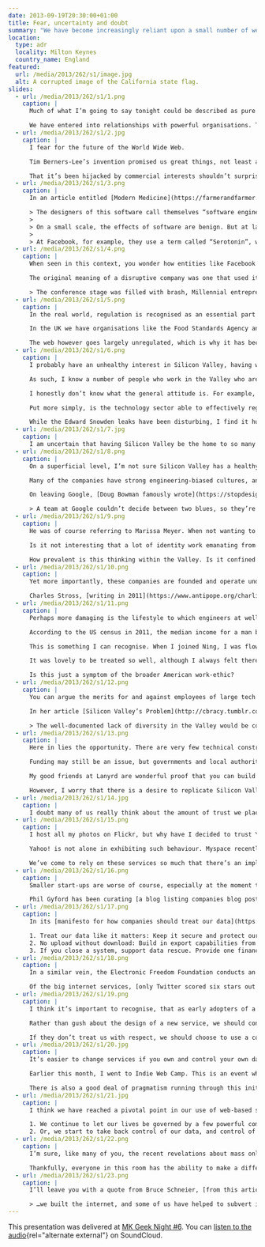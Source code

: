 ```yaml
---
date: 2013-09-19T20:30:00+01:00
title: Fear, uncertainty and doubt
summary: "We have become increasingly reliant upon a small number of web services, most of which emanate from a small centre of innovation: Silicon Valley."
location:
  type: adr
  locality: Milton Keynes
  country_name: England
featured:
  url: /media/2013/262/s1/image.jpg
  alt: A corrupted image of the California state flag.
slides:
  - url: /media/2013/262/s1/1.png
    caption: |
      Much of what I’m going to say tonight could be described as pure FUD – cynical nonsense and fear-mongering. Yet fear, uncertainty and doubt – these are real human emotions that can be too easily brushed aside in the face of valid concerns or criticism.

      We have entered into relationships with powerful organisations. These are organisations we will declare our undying love for, but I want to question whether we’ve taken the time to consider the consequences of doing so.
  - url: /media/2013/262/s1/2.jpg
    caption: |
      I fear for the future of the World Wide Web.

      Tim Berners-Lee’s invention promised us great things, not least a highly democratic communication tool in which anyone could access information, and anyone could publish information. It’s a powerful concept, and it’s one we shouldn’t lose sight of.

      That it’s been hijacked by commercial interests shouldn’t surprise us, but the way it’s been hijacked should. Not only is our behaviour constantly monitored and tracked, sites like Facebook, Google+ and Twitter are actively manipulating our behaviour as well.
  - url: /media/2013/262/s1/3.png
    caption: |
      In an article entitled [Modern Medicine](https://farmerandfarmer.org/medicine/social.html), Jonathan Harris described social software design. He wrote:

      > The designers of this software call themselves “software engineers”, but they are really more like social engineers. Through their inventions, they alter the behaviour of millions of people, yet very few of them realise that this is what they are doing, and even fewer consider the ethical implications of that kind of power.
      >
      > On a small scale, the effects of software are benign. But at large companies, with hundreds of millions of users, something so apparently small as the choice of what should be a default setting, will have an immediate impact on the daily behaviour patterns of a large percentage of the planet.
      >
      > At Facebook, for example, they use a term called “Serotonin”, which refers to the bonding hormone released by the brain in moments of intimacy. In design reviews, Facebook designers are asked, “Where is the serotonin in this design?” meaning, “how will this new feature release bonding hormones in the brains of our users, to keep them coming back for more?”
  - url: /media/2013/262/s1/4.png
    caption: |
      When seen in this context, you wonder how entities like Facebook are able to operate without any degree of oversight. Is it right that one company can affect the lives of so many people, so freely? Facebook’s leadership may say they are being disruptive; challenging social norms.

      The original meaning of a disruptive company was one that used its small size to shake up a bigger industry, but disruption is turning into something more sinister. Reporting on last year’s TechCrunch Disrupt conference, [Paul Carr wrote](https://pando.com/2012/10/24/travis-shrugged/):

      > The conference stage was filled with brash, Millennial entrepreneurs vowing to “Disrupt” real-world laws and regulations in the same way that me stealing your dog is Disrupting the idea of pet ownership. On more than one occasion a judge would ask an entrepreneur “"Is this legal?” to which the reply would inevitably come: “Not yet.” The audience would laugh and applaud.
  - url: /media/2013/262/s1/5.png
    caption: |
      In the real world, regulation is recognised as an essential part of well-functioning economy, to combat excessive behaviour, and maintain a level playing field.

      In the UK we have organisations like the Food Standards Agency and Ofcom. Even America, which has very conservative economic policies, has similar oversight agencies.

      The web however goes largely unregulated, which is why it has become so attractive to believers in the free-market and those that have little time for anything that gets in the way of them increasing their personal wealth.
  - url: /media/2013/262/s1/6.png
    caption: |
      I probably have an unhealthy interest in Silicon Valley, having worked for there a few years ago.

      As such, I know a number of people who work in the Valley who are as equally disturbed by these developments as I am. It gives me hope to know that sensible people work there. Obviously, as these people are my friends, they are a self-selecting group, people roughly the same age as me, who share similar interests and political views.

      I honestly don’t know what the general attitude is. For example, do most developers and engineers have a moral compasses? Are they able to provide enough of a counterbalance to CEOs like Mark Zuckerberg who have very specific and controversial views on privacy? Are engineers that care about privacy able to find work at these companies?

      Put more simply, is the technology sector able to effectively regulate itself?

      While the Edward Snowden leaks have been disturbing, I find it hugely encouraging there was someone working for the NSA that had the moral integrity – and courage – to leak this information. My hope is that there are others like him.
  - url: /media/2013/262/s1/7.jpg
    caption: |
      I am uncertain that having Silicon Valley be the home to so many of the services we use every day is that healthy.
  - url: /media/2013/262/s1/8.png
    caption: |
      On a superficial level, I’m not sure Silicon Valley has a healthy culture of design. To me, it appears to be seen as a mean of styling, or manipulating, but not to producing things of any inherent value.

      Many of the companies have strong engineering-biased cultures, and there is an over-reliance on seeing customers as little more than data-points.

      On leaving Google, [Doug Bowman famously wrote](https://stopdesign.com/archive/2009/03/20/goodbye-google.html):

      > A team at Google couldn’t decide between two blues, so they’re testing 41 shades between each blue to see which one performs better. I had a recent debate over whether a border should be 3, 4 or 5 pixels wide, and was asked to prove my case. I can’t operate in an environment like that. I’ve grown tired of debating such minuscule design decisions.
  - url: /media/2013/262/s1/9.png
    caption: |
      He was of course referring to Marissa Meyer. When not wanting to test which shade of blue to use at Google, she went on to design Yahoo’s new logo, with somewhat predictable results.

      Is it not interesting that a lot of identity work emanating from the valley is rationalised with circles and lines overlaid? Is this the only way designers can justify their work?

      How prevalent is this thinking within the Valley. Is it confined to Google?
  - url: /media/2013/262/s1/10.png
    caption: |
      Yet more importantly, these companies are founded and operate under US law, which is very different from English and European law.

      Charles Stross, [writing in 2011](https://www.antipope.org/charlie/blog-static/2011/11/evil-social-networks.html), noted that the California-based web service Klout had a privacy policy that was almost certainly illegal under the UK Data Protection Act, not least because they asserted the right to collect information about you, if you simply visited their website.
  - url: /media/2013/262/s1/11.png
    caption: |
      Perhaps more damaging is the lifestyle to which engineers at well-funded start-ups are able to enjoy.

      According to the US census in 2011, the median income for a man between the ages of 25 and 34 was just over $32,000. Yet according to recruitment site Dice.com, the average salary for tech talent in Silicon Valley was more than $100,000. ([Source](https://www.eastbayexpress.com/oakland/content?oid=3494301))

      This is something I can recognise. When I joined Ning, I was flown over to Palo Alto, put up in expensive hotels, and had the rent paid for my apartment. Meals were often brought in every lunchtime, and the fridge was always stocked full of treats. And yes, I had an outrageous salary too.

      It was lovely to be treated so well, although I always felt there was an underlying motive; a desire for you to never leave the office, or spend any of your free time not thinking about work. This was particularly evident when I was offered a MiFi dongle and data contract, so I could work on the train to and from the office. Weekends felt like a privilege, not a right.

      Is this just a symptom of the broader American work-ethic?
  - url: /media/2013/262/s1/12.png
    caption: |
      You can argue the merits for and against employees of large tech firms being rewarded so handsomely, as much as you can for footballers and bankers. A shortage of talented engineers and designers means rewards will be high. But I wonder if this is creating an environment in which the people building products we use every day have little empathy for how the rest of us live.

      In her article [Silicon Valley’s Problem](http://cbracy.tumblr.com/post/39314979304/silicon-valleys-problem) Catherine Bracy articulates the problems associated with this bubble:

      > The well-documented lack of diversity in the Valley would be comical if it wasn’t so harmful. It feels like, and often is, a bunch of Stanford guys making tools to fix their own problems. Sometimes they stumble into a groundbreaking new app that has a more far-reaching impact (see: Twitter) and sometimes they try and shoehorn a social good mission into their business plan (see: a thousand other companies). Barely any of them start from an entrenched social problem and work backwards from there. Very few of them are really fundamentally improving society. They’re making widgets or iterating on things that already exist.
  - url: /media/2013/262/s1/13.png
    caption: |
      Here in lies the opportunity. There are very few technical constraints forcing companies to relocate to the Valley any more. Companies that exist outside the bubble have a greater chance I believe of designing products more empathetic to the wider world.

      Funding may still be an issue, but governments and local authorities are seeing growth in the technology sector and want to support it. Not having the culture of well-funded venture-backed start-ups will lead to the creation of more sustainable businesses too.

      My good friends at Lanyrd are wonderful proof that you can build a successful start-up outside the Valley.

      However, I worry that there is a desire to replicate Silicon Valley, which is a futile endeavour; Silicon Valley is the result of a century of good fortune and happy accidents. Digital hubs should be true to themselves, not facsimiles of a rotting model.
  - url: /media/2013/262/s1/14.jpg
    caption: |
      I doubt many of us really think about the amount of trust we place in the small number of services on which we rely on a daily basis.
  - url: /media/2013/262/s1/15.png
    caption: |
      I host all my photos on Flickr, but why have I decided to trust Yahoo!, a company that has consistently proved itself a poor custodian of user data, not least when it deleted the 38 million pages it once hosted on Geocities.

      Yahoo! is not alone in exhibiting such behaviour. Myspace recently deleted all the blog posts once hosted on its platform, providing no warning that it was going to do so. Individual posts or sites have been taken down on Tumblr without warning because of DMCA take-down notices, or legal disputes, with little or no recourse for content owners.

      We’ve come to rely on these services so much that there’s an implicit trust in the companies that operate them. Do they deserve our trust?
  - url: /media/2013/262/s1/16.png
    caption: |
      Smaller start-ups are worse of course, especially at the moment they get acquired.

      Phil Gyford has been curating [a blog listing companies blog posts in which they exclaim their excitement of being acquired](https://www.gyford.com/phil/writing/2013/02/27/our-incredible-journey/), and the inevitable posts that follow a few months later which backtrack on any promises regarding content users have uploaded.
  - url: /media/2013/262/s1/17.png
    caption: |
      In its [manifesto for how companies should treat our data](https://contentsmagazine.com/data/), Contents magazine suggested all services should:

      1. Treat our data like it matters: Keep it secure and protect our privacy, of course – but also maintain serious backups and respect our choice to delete any information we’ve contributed.
      2. No upload without download: Build in export capabilities from day one.
      3. If you close a system, support data rescue. Provide one financial quarter’s notice between announcing the shutdown and destroying any user-contributed content, public or private, and offer data export during this period.
  - url: /media/2013/262/s1/18.png
    caption: |
      In a similar vein, the Electronic Freedom Foundation conducts an annual survey in which it measures how well companies protect your data from the government. It has six criteria.

      Of the big internet services, [only Twitter scored six stars out of six. Apple got one](https://www.eff.org/sites/default/files/who-has-your-back-2013-report-20130513.pdf). This year’s survey was conducted before the Snowden leaks, so it’ll be interesting to see how these ratings change. However, since the EFF started publishing this report two years ago, the scores have been improving.
  - url: /media/2013/262/s1/19.png
    caption: |
      I think it’s important to recognise, that as early adopters of a lot of these products, we wield excessive power. We shaped products like Twitter, and we can shape future products too!

      Rather than gush about the design of a new service, we should congratulate services on well-written terms and conditions, data export options, how well they protect us against government snooping.

      If they don’t treat us with respect, we should choose to use a competing service.
  - url: /media/2013/262/s1/20.jpg
    caption: |
      It’s easier to change services if you own and control your own data. The nascent Indie Web movement promotes publishing content on your own site, and optionally syndicating it to the third-parties.

      Earlier this month, I went to Indie Web Camp. This is an event where people are creating new technologies, products and protocols that allow us to do just that. While a lot of the concepts being demoed were still in development, I was impressed by the focus on making these new tools user-centred, and in many cases, better designed than the products they are attempting to replace.

      There is also a good deal of pragmatism running through this initiative; many of the contributors realised that the best tools for creating this content were built by the third parties, but we can use their tools, and then store the definitive copies on our own servers.
  - url: /media/2013/262/s1/21.jpg
    caption: |
      I think we have reached a pivotal point in our use of web-based services, and now face a fork in the road. We have two choices:

      1. We continue to let our lives be governed by a few powerful companies, and accept the consequences this brings.
      2. Or, we start to take back control of our data, and control of the web.
  - url: /media/2013/262/s1/22.png
    caption: |
      I’m sure, like many of you, the recent revelations about mass online surveillance undertaken by the NSA and GCHQ have made using the internet less exciting than it used to be. Not least because the companies running the services we have come to rely on appear to have been complicit in aiding these programmes.

      Thankfully, everyone in this room has the ability to make a difference, to build the web we want to see. Although the web has matured considerably in the last 20 years, a text editor, an FTP client and some web space is all you need to publish on the web.
  - url: /media/2013/262/s1/23.png
    caption: |
      I’ll leave you with a quote from Bruce Schneier, [from this article in the Guardian](https://www.theguardian.com/commentisfree/2013/sep/05/government-betrayed-internet-nsa-spying):

      > …we built the internet, and some of us have helped to subvert it. Now those of us who love liberty have to fix it.
---
```


This presentation was delivered at [MK Geek Night #6][1]. You can [listen to the audio][audio]{rel="alternate external"} on SoundCloud.

[1]: /2013/262/e1/mk_geek_night_6/
[audio]: https://soundcloud.com/mkgn/mkgn-6-paul-robert-lloyd-fear
